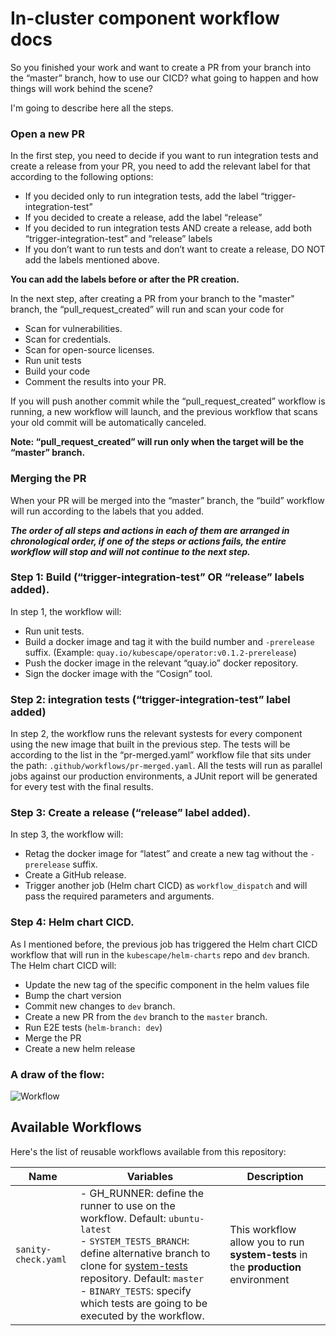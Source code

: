 # In-cluster component workflow docs


So you finished your work and want to create a PR from your branch into the “master” branch, how to use our CICD? what going to happen and how things will work behind the scene? 

I'm going to describe here all the steps.

### Open a new PR

In the first step, you need to decide if you want to run integration tests and create a release from your PR, you need to add the relevant label for that according to the following options:
* If you decided only to run integration tests, add the label “trigger-integration-test”
* If you decided to create a release, add the label “release”
* If you decided to run integration tests AND create a release, add both “trigger-integration-test” and “release” labels
* If you don’t want to run tests and don’t want to create a release, DO NOT add the labels mentioned above.

**You can add the labels before or after the PR creation.**

In the next step, after creating a PR from your branch to the "master" branch, the “pull_request_created” will run and scan your code for
* Scan for vulnerabilities.
* Scan for credentials.
* Scan for open-source licenses. 
* Run unit tests 
* Build your code
* Comment the results into your PR.

If you will push another commit while the “pull_request_created” workflow is running, a new workflow will launch, and the previous workflow that scans your old commit will be automatically canceled.

**Note: “pull_request_created” will run only when the target will be the “master” branch.**

### Merging the PR

When your PR will be merged into the “master” branch, the “build” workflow will run according to the labels that you added.

***The order of all steps and actions in each of them are arranged in chronological order, if one of the steps or actions fails, the entire workflow will stop and will not continue to the next step.***

### Step 1: Build (“trigger-integration-test” OR “release” labels added).

In step 1, the workflow will:
* Run unit tests.
* Build a docker image and tag it with the build number and ```-prerelease``` suffix. (Example: ```quay.io/kubescape/operator:v0.1.2-prerelease```)
* Push the docker image in the relevant “quay.io” docker repository.
* Sign the docker image with the “Cosign” tool.

### Step 2: integration tests (“trigger-integration-test” label added)

In step 2, the workflow runs the relevant systests for every component using the new image that built in the previous step.
The tests will be according to the list in the “pr-merged.yaml” workflow file that sits under the path: ```.github/workflows/pr-merged.yaml```.
All the tests will run as parallel jobs against our production environments, a JUnit report will be generated for every test with the final results.

### Step 3: Create a release (“release” label added).

In step 3, the workflow will:

* Retag the docker image for “latest” and create a new tag without the ```-prerelease``` suffix.
* Create a GitHub release.
* Trigger another job (Helm chart CICD) as ```workflow_dispatch``` and will pass the required parameters and arguments.

### Step 4: Helm chart CICD.

As I mentioned before, the previous job has triggered the Helm chart CICD workflow that will run in the ```kubescape/helm-charts``` repo and ```dev``` branch. 
The Helm chart CICD will:
* Update the new tag of the specific component in the helm values file
* Bump the chart version
* Commit new changes to ```dev``` branch.
* Create a new PR from the ```dev``` branch to the ```master``` branch.
* Run E2E tests (```helm-branch: dev```)
* Merge the PR
* Create a new helm release

### A draw of the flow:
![Workflow](./assets/incluster_component_flow.jpeg)

## Available Workflows

Here's the list of reusable workflows available from this repository:

| **Name**            | **Variables**                                                | **Description**                                              |
| ------------------- | ------------------------------------------------------------ | ------------------------------------------------------------ |
| `sanity-check.yaml` | - GH_RUNNER: define the runner to use on the workflow. Default: `ubuntu-latest`</br>- `SYSTEM_TESTS_BRANCH`: define alternative branch to clone for [system-tests](github.com/armosec/system-tests) repository. Default: `master`</br>- `BINARY_TESTS`: specify which tests are going to be executed by the workflow. | This workflow allow you to run **system-tests** in the **production** environment |
